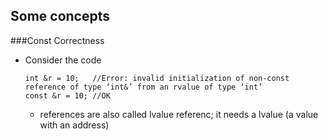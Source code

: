## Some concepts

###Const Correctness
- Consider the code
  ```
  int &r = 10;   //Error: invalid initialization of non-const reference of type ‘int&’ from an rvalue of type ‘int’
  const &r = 10; //OK
  ```
  - references are also called lvalue referenc; it needs a lvalue (a value with an address)  
